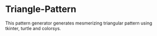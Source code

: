 # Triangle-Pattern
This pattern generator generates mesmerizing triangular pattern using tkinter, turtle and colorsys.
